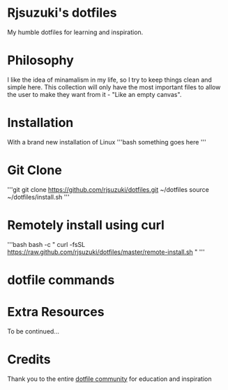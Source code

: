 # Rjsuzuki's dotfiles
My humble dotfiles for learning and inspiration.

# Philosophy
I like the idea of minamalism in my life, so I try to keep things clean and simple here. 
This collection will only have the most important files to allow the user to make they want from it - "Like an empty canvas".

# Installation
With a brand new installation of Linux
'''bash
something goes here
'''

# Git Clone
'''git
git clone https://github.com/rjsuzuki/dotfiles.git ~/dotfiles
source ~/dotfiles/install.sh
'''

# Remotely install using curl
'''bash
bash -c " curl -fsSL https://raw.github.com/rjsuzuki/dotfiles/master/remote-install.sh "
'''

# dotfile commands


# Extra Resources
To be continued...

# Credits
Thank you to the entire [dotfile community](https:///dotfiles.github.io) for education and inspiration
